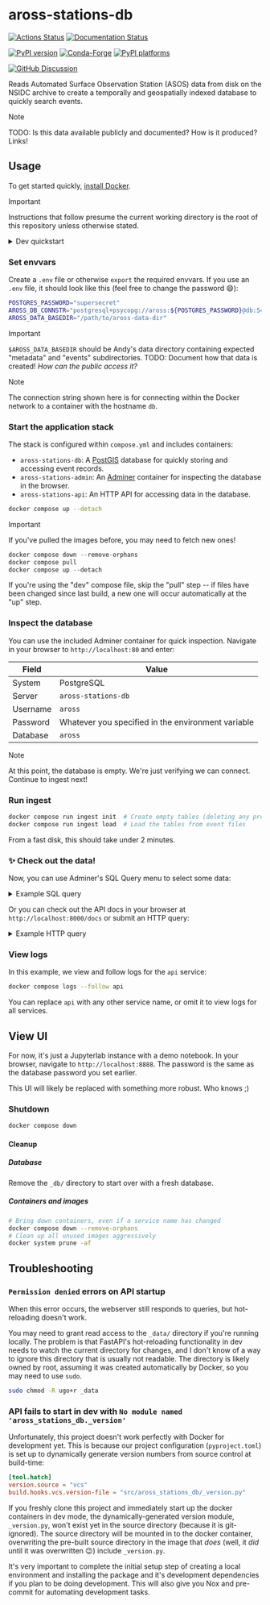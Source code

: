 # aross-stations-db

[![Actions Status][actions-badge]][actions-link]
[![Documentation Status][rtd-badge]][rtd-link]

[![PyPI version][pypi-version]][pypi-link]
[![Conda-Forge][conda-badge]][conda-link]
[![PyPI platforms][pypi-platforms]][pypi-link]

[![GitHub Discussion][github-discussions-badge]][github-discussions-link]

Reads Automated Surface Observation Station (ASOS) data from disk on the NSIDC archive
to create a temporally and geospatially indexed database to quickly search events.

> [!NOTE]
> TODO: Is this data available publicly and documented? How is it produced? Links!


## Usage

To get started quickly, [install Docker](https://docs.docker.com/engine/install/).

> [!IMPORTANT]
> Instructions that follow presume the current working directory is the root of this
> repository unless otherwise stated.

<details><summary>Dev quickstart</summary>

> :bangbang: Don't worry about this unless you intend to change the code!

**View
[the contributing docs](https://aross-stations-db.readthedocs.io/en/latest/contributing.html)
for more details!**

Set up the development compose configuration to be automatically loaded:

```bash
ln -s compose.dev.yml compose.override.dev.yml
```


### Before starting the containers: dev environment setup

You will need local tooling like Nox and pre-commit to do development. Use whatever
Python version management tool you prefer (Conda, VirtualEnv, PyEnv, ...) to create a
virtual environment, then install this package and its dev dependencies:

```bash
pip install --editable ".[dev]"
```

> [!IMPORTANT]
> Do this step before starting the stack in dev mode, or you may encounter an error (in
> which case, see the troubleshooting section for explanation!).


### Debugging

You may wish to run the API process from an attached shell for interactive debugging.
You can set up the relevant container to "sleep" in `compose.dev.yml`:

```yaml
  api:
    <<: *dev-common
    entrypoint: "sleep"
    command: ["9999999"]
    # command: ["dev", "--host", "0.0.0.0", "./src/aross_stations_db/api"]
```

Then you can manually run the dev server interactively:

```bash
docker compose exec api fastapi dev --host 0.0.0.0 ./src/aross_stations_db/api
```

From here, you can interactively pause at any `breakpoint()` calls in the Python code.

</details>


### Set envvars

Create a `.env` file or otherwise `export` the required envvars. If you use an `.env`
file, it should look like this (feel free to change the password :smile:):

```bash
POSTGRES_PASSWORD="supersecret"
AROSS_DB_CONNSTR="postgresql+psycopg://aross:${POSTGRES_PASSWORD}@db:5432/aross"
AROSS_DATA_BASEDIR="/path/to/aross-data-dir"
```

> [!IMPORTANT]
> `$AROSS_DATA_BASEDIR` should be Andy's data directory containing expected "metadata"
> and "events" subdirectories. TODO: Document how that data is created! _How can the
> public access it?_

> [!NOTE]
> The connection string shown here is for connecting within the Docker network to a
> container with the hostname `db`.


### Start the application stack

The stack is configured within `compose.yml` and includes containers:

* `aross-stations-db`: A [PostGIS](https://postgis.net/) database for quickly storing
  and accessing event records.
* `aross-stations-admin`: An [Adminer](https://www.adminer.org/) container for
  inspecting the database in the browser.
* `aross-stations-api`: An HTTP API for accessing data in the database.

```bash
docker compose up --detach
```

> [!IMPORTANT]
> If you've pulled the images before, you may need to fetch new ones!
>
> ```python
> docker compose down --remove-orphans
> docker compose pull
> docker compose up --detach
> ```
>
> If you're using the "dev" compose file, skip the "pull" step -- if files have been
> changed since last build, a new one will occur automatically at the "up" step.


### Inspect the database

You can use the included Adminer container for quick inspection. Navigate in your
browser to `http://localhost:80` and enter:

| Field    | Value |
| -------- | ----- |
| System   | PostgreSQL |
| Server   | `aross-stations-db` |
| Username | `aross` |
| Password | Whatever you specified in the environment variable |
| Database | `aross` |

> [!NOTE]
> At this point, the database is empty. We're just verifying we can connect. Continue to
> ingest next!


### Run ingest

```bash
docker compose run ingest init  # Create empty tables (deleting any pre-existing ones)
docker compose run ingest load  # Load the tables from event files
```

From a fast disk, this should take under 2 minutes.


### :sparkles: Check out the data!

Now, you can use Adminer's SQL Query menu to select some data:

<details>
<summary>Example SQL query</summary>

```sql
select event.*
from event
join station on event.station_id = station.id
where
  ST_Within(
    station.location,
    ST_SetSRID(
      ST_GeomFromText('POLYGON ((-159.32130625160698 69.56469019745796, -159.32130625160698 68.08208920517862, -150.17196253090276 68.08208920517862, -150.17196253090276 69.56469019745796, -159.32130625160698 69.56469019745796))'),
      4326
    )
  )
  AND event.time_start > '2023-01-01'::date
  AND event.time_end < '2023-06-01'::date
;
```
</details>

Or you can check out the API docs in your browser at `http://localhost:8000/docs` or
submit an HTTP query:

<details>
<summary>Example HTTP query</summary>

```
http://localhost:8000/v1/?start=2023-01-01&end=2023-06-01&polygon=POLYGON%20((-159.32130625160698%2069.56469019745796,%20-159.32130625160698%2068.08208920517862,%20-150.17196253090276%2068.08208920517862,%20-150.17196253090276%2069.56469019745796,%20-159.32130625160698%2069.56469019745796))
```
</details>


### View logs

In this example, we view and follow logs for the `api` service:

```bash
docker compose logs --follow api
```

You can replace `api` with any other service name, or omit it to view logs for all
services.


## View UI

For now, it's just a Jupyterlab instance with a demo notebook. In your browser, navigate
to `http://localhost:8888`. The password is the same as the database password you set earlier.

This UI will likely be replaced with something more robust. Who knows ;)


### Shutdown

```bash
docker compose down
```


#### Cleanup

##### Database

Remove the `_db/` directory to start over with a fresh database.


##### Containers and images

```bash
# Bring down containers, even if a service name has changed
docker compose down --remove-orphans
# Clean up all unused images aggressively
docker system prune -af
```


## Troubleshooting

### `Permission denied` errors on API startup

When this error occurs, the webserver still responds to queries, but hot-reloading
doesn't work.

You may need to grant read access to the `_data/` directory if you're running locally.
The problem is that FastAPI's hot-reloading functionality in dev needs to watch the
current directory for changes, and I don't know of a way to ignore this directory that
is usually not readable. The directory is likely owned by root, assuming it was created
automatically by Docker, so you may need to use `sudo`.

```bash
sudo chmod -R ugo+r _data
```

### API fails to start in dev with `No module named 'aross_stations_db._version'`

Unfortunately, this project doesn't work perfectly with Docker for development yet. This
is because our project configuration (`pyproject.toml`) is set up to dynamically
generate version numbers from source control at build-time:

```toml
[tool.hatch]
version.source = "vcs"
build.hooks.vcs.version-file = "src/aross_stations_db/_version.py"
```

If you freshly clone this project and immediately start up the docker containers in dev
mode, the dynamically-generated version module, `_version.py`, won't exist yet in the
source directory (because it is git-ignored). The source directory will be mounted in to
the docker container, overwriting the pre-built source directory in the image that
_does_ (well, it _did_ until it was overwritten :wink:) include `_version.py`.

It's very important to complete the initial setup step of creating a local environment
and installing the package and it's development dependencies if you plan to be doing
development. This will also give you Nox and pre-commit for automating development
tasks.


<!-- prettier-ignore-start -->
[actions-badge]:            https://github.com/nsidc/aross-stations-db/workflows/CI/badge.svg
[actions-link]:             https://github.com/nsidc/aross-stations-db/actions
[conda-badge]:              https://img.shields.io/conda/vn/conda-forge/aross-stations-db
[conda-link]:               https://github.com/conda-forge/aross-stations-db-feedstock
[github-discussions-badge]: https://img.shields.io/static/v1?label=Discussions&message=Ask&color=blue&logo=github
[github-discussions-link]:  https://github.com/nsidc/aross-stations-db/discussions
[pypi-link]:                https://pypi.org/project/aross-stations-db/
[pypi-platforms]:           https://img.shields.io/pypi/pyversions/aross-stations-db
[pypi-version]:             https://img.shields.io/pypi/v/aross-stations-db
[rtd-badge]:                https://readthedocs.org/projects/aross-stations-db/badge/?version=latest
[rtd-link]:                 https://aross-stations-db.readthedocs.io/en/latest/?badge=latest
<!-- prettier-ignore-end -->
